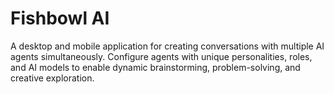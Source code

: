 # Fishbowl AI

A desktop and mobile application for creating conversations with multiple AI agents simultaneously. Configure agents with unique personalities, roles, and AI models to enable dynamic brainstorming, problem-solving, and creative exploration.
